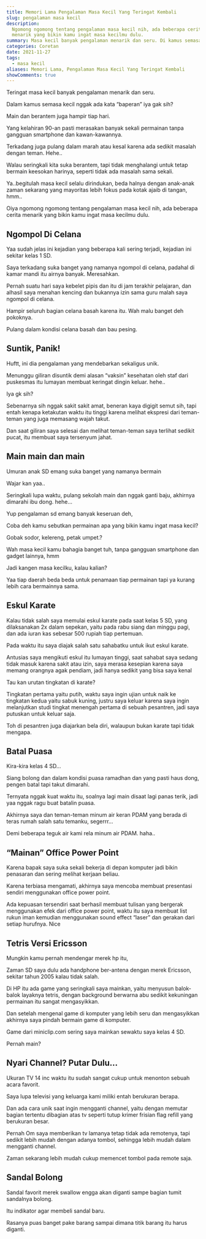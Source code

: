 ```yaml
---
title: Memori Lama Pengalaman Masa Kecil Yang Teringat Kembali
slug: pengalaman masa kecil
description:
  Ngomong ngomong tentang pengalaman masa kecil nih, ada beberapa cerita
  menarik yang bikin kamu ingat masa kecilmu dulu.
summary: Masa kecil banyak pengalaman menarik dan seru. Di kamus semasa kecil nggak ada kata “baperan” iya gak sih? Main dan bertengkar hampir tiap hari. Kelahiran 90-an pasti merasakan.
categories: Coretan
date: 2021-11-27
tags:
  - masa kecil
aliases: Memori Lama, Pengalaman Masa Kecil Yang Teringat Kembali
showComments: true
---
```


Teringat masa kecil banyak pengalaman menarik dan seru.

Dalam kamus semasa kecil nggak ada kata “baperan” iya gak sih?

Main dan berantem juga hampir tiap hari.

Yang kelahiran 90-an pasti merasakan banyak sekali permainan tanpa gangguan smartphone dan kawan-kawannya.

Terkadang juga pulang dalam marah atau kesal karena ada sedikit masalah dengan teman. Hehe..

Walau seringkali kita suka berantem, tapi tidak menghalangi untuk tetap bermain keesokan harinya, seperti tidak ada masalah sama sekali.

Ya..begitulah masa kecil selalu dirindukan, beda halnya dengan anak-anak zaman sekarang yang mayoritas lebih fokus pada kotak ajaib di tangan, hmm..

Oiya ngomong ngomong tentang pengalaman masa kecil nih, ada beberapa cerita menarik yang bikin kamu ingat masa kecilmu dulu.

## Ngompol Di Celana

Yaa sudah jelas ini kejadian yang beberapa kali sering terjadi, kejadian ini sekitar kelas 1 SD.

Saya terkadang suka banget yang namanya ngompol di celana, padahal di kamar mandi itu airnya banyak. Meresahkan.

Pernah suatu hari saya kebelet pipis dan itu di jam terakhir pelajaran, dan alhasil saya menahan kencing dan bukannya izin sama guru malah saya ngompol di celana.

Hampir seluruh bagian celana basah karena itu. Wah malu banget deh pokoknya.

Pulang dalam kondisi celana basah dan bau pesing.

## Suntik, Panik!

Huftt, ini dia pengalaman yang mendebarkan sekaligus unik.

Menunggu giliran disuntik demi alasan “vaksin” kesehatan oleh staf dari puskesmas itu lumayan membuat keringat dingin keluar. hehe..

Iya gk sih?

Sebenarnya sih nggak sakit sakit amat, beneran kaya digigit semut sih, tapi entah kenapa ketakutan waktu itu tinggi karena melihat ekspresi dari teman-teman yang juga memasang wajah takut.

Dan saat giliran saya selesai dan melihat teman-teman saya terlihat sedikit pucat, itu membuat saya tersenyum jahat.

## Main main dan main

Umuran anak SD emang suka banget yang namanya bermain

Wajar kan yaa..

Seringkali lupa waktu, pulang sekolah main dan nggak ganti baju, akhirnya dimarahi ibu dong. hehe…

Yup pengalaman sd emang banyak keseruan deh,

Coba deh kamu sebutkan permainan apa yang bikin kamu ingat masa kecil?

Gobak sodor, kelereng, petak umpet.?

Wah masa kecil kamu bahagia banget tuh, tanpa gangguan smartphone dan gadget lainnya, hmm

Jadi kangen masa kecilku, kalau kalian?

Yaa tiap daerah beda beda untuk penamaan tiap permainan tapi ya kurang lebih cara bermainnya sama.

## Eskul Karate

Kalau tidak salah saya memulai eskul karate pada saat kelas 5 SD, yang dilaksanakan 2x dalam sepekan, yaitu pada rabu siang dan minggu pagi, dan ada iuran kas sebesar 500 rupiah tiap pertemuan.

Pada waktu itu saya diajak salah satu sahabatku untuk ikut eskul karate.

Antusias saya mengikuti eskul itu lumayan tinggi, saat sahabat saya sedang tidak masuk karena sakit atau izin, saya merasa kesepian karena saya memang orangnya agak pendiam, jadi hanya sedikit yang bisa saya kenal

Tau kan urutan tingkatan di karate?

Tingkatan pertama yaitu putih, waktu saya ingin ujian untuk naik ke tingkatan kedua yaitu sabuk kuning, justru saya keluar karena saya ingin melanjutkan studi tingkat menengah pertama di sebuah pesantren, jadi saya putuskan untuk keluar saja.

Toh di pesantren juga diajarkan bela diri, walaupun bukan karate tapi tidak mengapa.

## Batal Puasa

Kira-kira kelas 4 SD…

Siang bolong dan dalam kondisi puasa ramadhan dan yang pasti haus dong, pengen batal tapi takut dimarahi.

Ternyata nggak kuat waktu itu, soalnya lagi main disaat lagi panas terik, jadi yaa nggak ragu buat batalin puasa.

Akhirnya saya dan teman-teman minum air keran PDAM yang berada di teras rumah salah satu temanku, segerrr…

Demi beberapa teguk air kami rela minum air PDAM. haha..

## “Mainan” Office Power Point

Karena bapak saya suka sekali bekerja di depan komputer jadi bikin penasaran dan sering melihat kerjaan beliau.

Karena terbiasa mengamati, akhirnya saya mencoba membuat presentasi sendiri menggunakan office power point.

Ada kepuasan tersendiri saat berhasil membuat tulisan yang bergerak menggunakan efek dari office power point, waktu itu saya membuat list rukun iman kemudian menggunakan sound effect “laser” dan gerakan dari setiap hurufnya. Nice

## Tetris Versi Ericsson

Mungkin kamu pernah mendengar merek hp itu,

Zaman SD saya dulu ada handphone ber-antena dengan merek Ericsson, sekitar tahun 2005 kalau tidak salah.

Di HP itu ada game yang seringkali saya mainkan, yaitu menyusun balok-balok layaknya tetris, dengan background berwarna abu sedikit kekuningan permainan itu sangat mengasyikkan.

Dan setelah mengenal game di komputer yang lebih seru dan mengasyikkan akhirnya saya pindah bermain game di komputer.

Game dari miniclip.com sering saya mainkan sewaktu saya kelas 4 SD.

Pernah main?

## Nyari Channel? Putar Dulu…

Ukuran TV 14 inc waktu itu sudah sangat cukup untuk menonton sebuah acara favorit.

Saya lupa televisi yang keluarga kami miliki entah berukuran berapa.

Dan ada cara unik saat ingin mengganti channel, yaitu dengan memutar bagian tertentu dibagian atas tv seperti tutup krimer frisian flag refill yang berukuran besar.

Pernah Om saya memberikan tv lamanya tetap tidak ada remotenya, tapi sedikit lebih mudah dengan adanya tombol, sehingga lebih mudah dalam mengganti channel.

Zaman sekarang lebih mudah cukup memencet tombol pada remote saja.

## Sandal Bolong

Sandal favorit merek swallow engga akan diganti sampe bagian tumit sandalnya bolong.

Itu indikator agar membeli sandal baru.

Rasanya puas banget pake barang sampai dimana titik barang itu harus diganti.
